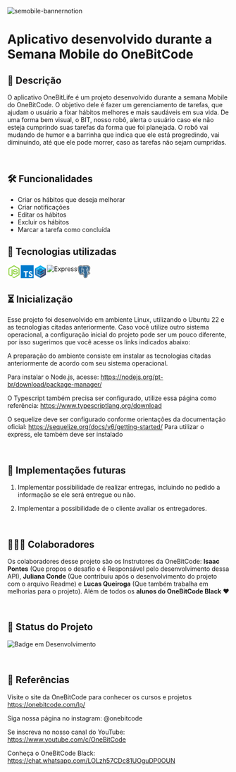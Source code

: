 ![semobile-bannernotion](https://user-images.githubusercontent.com/29529757/204114760-f461dab9-1e8c-434d-a8d2-7f8bc03f0549.jpg)

# Aplicativo desenvolvido durante a Semana Mobile do OneBitCode

## 📖 Descrição

O aplicativo OneBitLife é um projeto desenvolvido durante a semana Mobile do OneBitCode. O objetivo dele é fazer um gerenciamento de tarefas, que ajudam o usuário a fixar hábitos melhores e mais saudáveis em sua vida. De uma forma bem visual, o BIT, nosso robô, alerta o usuário caso ele não esteja cumprindo suas tarefas da forma que foi planejada. O robô vai mudando de humor e a barrinha que indica que ele está progredindo, vai diminuindo, até que ele pode morrer, caso as tarefas não sejam cumpridas.

<br/>

## 🛠️ Funcionalidades

- Criar os hábitos que deseja melhorar
- Criar notificações
- Editar os hábitos
- Excluir os hábitos
- Marcar a tarefa como concluída



## 📡 Tecnologias utilizadas

<div align="center"> 
<img align="left" alt="NodeJs" height="30" width="30" src="https://raw.githubusercontent.com/devicons/devicon/master/icons/nodejs/nodejs-original.svg">
<img align="left" alt="Typescript" height="30" width="30" src="https://raw.githubusercontent.com/devicons/devicon/master/icons/typescript/typescript-original.svg">
<img align="left" alt="Sequelize" height="30" width="30" src="https://github.com/devicons/devicon/blob/master/icons/sequelize/sequelize-original.svg">
<img align="left" alt="Express" src="https://img.shields.io/badge/-Express-05122A?style=flat&logo=express">
<img align="left" alt="Postgresql" height="30" width="30" src="https://raw.githubusercontent.com/devicons/devicon/master/icons/postgresql/postgresql-original.svg">

</div>
<br/><br/>

## ⏳ Inicialização


Esse projeto foi desenvolvido em ambiente Linux, utilizando o Ubuntu 22 e as tecnologias citadas anteriormente. Caso você utilize outro sistema operacional, a configuração inicial do projeto pode ser um pouco diferente, por isso sugerimos que você acesse os links indicados abaixo:

A preparação do ambiente consiste em instalar as tecnologias citadas anteriormente de acordo com seu sistema operacional.

Para instalar o Node.js, acesse: https://nodejs.org/pt-br/download/package-manager/

O Typescript também precisa ser configurado, utilize essa página como referência: https://www.typescriptlang.org/download

O sequelize deve ser configurado conforme orientações da documentação oficial: https://sequelize.org/docs/v6/getting-started/
Para utilizar o express, ele também deve ser instalado

<br/>

## 🔮 Implementações futuras

1. Implementar possibilidade de realizar entregas, incluindo no pedido a informação se ele será entregue ou não.

2. Implementar a possibilidade de o cliente avaliar os entregadores.

<br/>

## 🤵🤵‍♀️ Colaboradores

Os colaboradores desse projeto são os Instrutores da OneBitCode: **Isaac Pontes** (Que propos o desafio e é Responsável pelo desenvolvimento dessa API), **Juliana Conde** (Que contribuiu após o desenvolvimento do projeto com o arquivo Readme) e **Lucas Queiroga** (Que também trabalha em melhorias para o projeto). Além de todos os **alunos do OneBitCode Black** ❤️

<br/>

## 🔎 Status do Projeto

![Badge em Desenvolvimento](https://img.shields.io/badge/Status-Em%20Desenvolvimento-green)

<br/>

## 📑 Referências

Visite o site da OneBitCode para conhecer os cursos e projetos
https://onebitcode.com/lp/

Siga nossa página no instagram: @onebitcode

Se inscreva no nosso canal do YouTube: https://www.youtube.com/c/OneBitCode

Conheça o OneBitCode Black: https://chat.whatsapp.com/LOLzh57CDc81UOguDP0OUN
